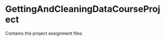 GettingAndCleaningDataCourseProject
===================================

Contains the project assignment files
